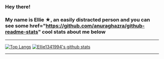 ### Hey there!
### My name is Ellie ★, an easily distracted person and you can see some <a>href="https://github.com/anuraghazra/github-readme-stats" cool stats</a> about me below         
___ 
[![Top Langs](https://github-readme-stats.vercel.app/api/top-langs/?username=Ellie1341994&layout=compact&langs_count=10&title_color=aaa&hide_border=true&text_color=999)](https://github.com/Ellie1341994/github-readme-stats)
[![Ellie1341994's github stats](https://github-readme-stats.vercel.app/api?username=Ellie1341994&bg_color=30,e96443,904e95&title_color=fff&text_color=fff&icon_color=fff&custom_title=&show_icons=true)](https://github.com/Ellie1341994/github-readme-stats)
___   
